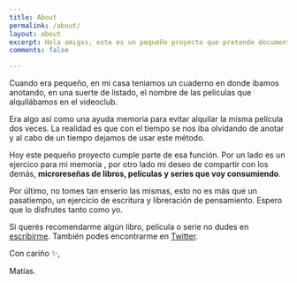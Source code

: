 ```yaml
---
title: About
permalink: /about/
layout: about
excerpt: Hola amigxs, este es un pequeño proyecto que pretende documentar los libros, peliculas y series que consumo y dar una pequeña reseña de estas.
comments: false

---
```


Cuando era pequeño, en mi casa teniamos un cuaderno en donde ibamos anotando, en una suerte de listado, el nombre de las películas que alquilábamos en el videoclub.

Era algo así como una ayuda memoria para evitar alquilar la misma película dos veces. La realidad es que con el tiempo se nos iba olvidando de anotar y  al cabo de un tiempo dejamos de usar este método. 

Hoy este pequeño proyecto cumple parte de esa función. Por un lado es un ejercico para mi memoría , por otro lado mi deseo de compartir con los demás, **microreseñas de libros, películas y series que voy consumiendo**.

Por último, no tomes tan enserio las mismas, esto no es más que un pasatiempo, un ejercicio de escritura y libreración de pensamiento. Espero que lo disfrutes tanto como yo.

Si querés recomendarme algún libro, película o serie no dudes en [escribirme](matiaszappala@gmail.com). También podes encontrarme en [Twitter](https://twitter.com/matiasrz_).

Con cariño ✨,

Matías.